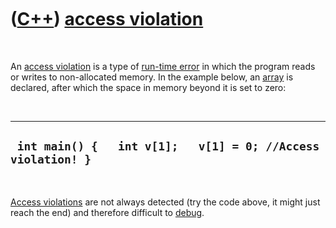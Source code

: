 



 

 

 

 

 

([C++](Cpp.md)) [access violation](CppAccessViolation.md)
===========================================================

 

An [access violation](CppAccessViolation.md) is a type of [run-time
error](CppRuntimeError.md) in which the program reads or writes to
non-allocated memory. In the example below, an [array](CppArray.md) is
declared, after which the space in memory beyond it is set to zero:

 

  ---------------------------------------------------------------
  ` int main() {   int v[1];   v[1] = 0; //Access violation! }`
  ---------------------------------------------------------------

 

[Access violations](CppAccessViolation.md) are not always detected (try
the code above, it might just reach the end) and therefore difficult to
[debug](CppDebug.md).

 

 

 

 

 





 



